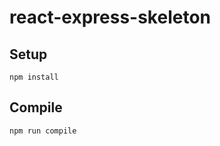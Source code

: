 # react-express-skeleton #

Setup
---
 
```
npm install
```
 
Compile
---
 
```
npm run compile
```
